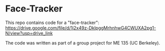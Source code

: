 # Face-Tracker
This repo contains code for a "face-tracker": https://drive.google.com/file/d/1j2x49z-DklpggMrhnhwG4CWUXA2pg1-N/view?usp=drive_link

The code was written as part of a group project for ME 135 (UC Berkeley).
